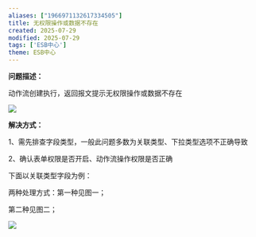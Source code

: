 ```yaml
---
aliases: ["1966971132617334505"]
title: 无权限操作或数据不存在
created: 2025-07-29
modified: 2025-07-29
tags: ['ESB中心']
theme: ESB中心
---
```


**问题描述：**

动作流创建执行，返回报文提示无权限操作或数据不存在

![](https://myhelpdoc.oss-cn-heyuan.aliyuncs.com/mdimages/25813043e9692f8252e2e2d2576d2786.jpg)

**解决方式：**

1、需先排查字段类型，一般此问题多数为关联类型、下拉类型选项不正确导致

2、确认表单权限是否开启、动作流操作权限是否正确

下面以关联类型字段为例：

两种处理方式：第一种见图一；

第二种见图二；

![](https://myhelpdoc.oss-cn-heyuan.aliyuncs.com/mdimages/5ac273288772d7248494f9cfaf5fd552.jpg)

